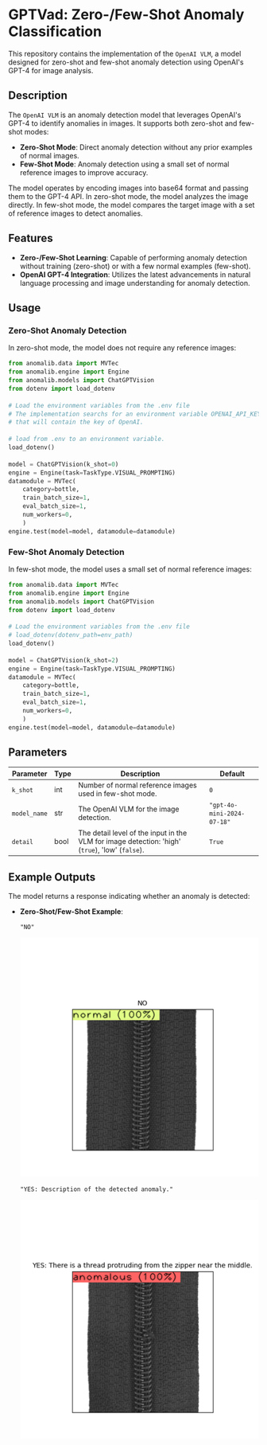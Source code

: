 # GPTVad: Zero-/Few-Shot Anomaly Classification

This repository contains the implementation of the `OpenAI VLM`, a model designed for zero-shot and few-shot anomaly detection using OpenAI's GPT-4 for image analysis.

## Description

The `OpenAI VLM` is an anomaly detection model that leverages OpenAI's GPT-4 to identify anomalies in images. It supports both zero-shot and few-shot modes:

- **Zero-Shot Mode**: Direct anomaly detection without any prior examples of normal images.
- **Few-Shot Mode**: Anomaly detection using a small set of normal reference images to improve accuracy.

The model operates by encoding images into base64 format and passing them to the GPT-4 API. In zero-shot mode, the model analyzes the image directly. In few-shot mode, the model compares the target image with a set of reference images to detect anomalies.

## Features

- **Zero-/Few-Shot Learning**: Capable of performing anomaly detection without training (zero-shot) or with a few normal examples (few-shot).
- **OpenAI GPT-4 Integration**: Utilizes the latest advancements in natural language processing and image understanding for anomaly detection.

## Usage

### Zero-Shot Anomaly Detection

In zero-shot mode, the model does not require any reference images:

```python
from anomalib.data import MVTec
from anomalib.engine import Engine
from anomalib.models import ChatGPTVision
from dotenv import load_dotenv

# Load the environment variables from the .env file
# The implementation searchs for an environment variable OPENAI_API_KEY
# that will contain the key of OpenAI.

# load from .env to an environment variable.
load_dotenv()

model = ChatGPTVision(k_shot=0)
engine = Engine(task=TaskType.VISUAL_PROMPTING)
datamodule = MVTec(
    category=bottle,
    train_batch_size=1,
    eval_batch_size=1,
    num_workers=0,
    )
engine.test(model=model, datamodule=datamodule)
```

### Few-Shot Anomaly Detection

In few-shot mode, the model uses a small set of normal reference images:

```python
from anomalib.data import MVTec
from anomalib.engine import Engine
from anomalib.models import ChatGPTVision
from dotenv import load_dotenv

# Load the environment variables from the .env file
# load_dotenv(dotenv_path=env_path)
load_dotenv()

model = ChatGPTVision(k_shot=2)
engine = Engine(task=TaskType.VISUAL_PROMPTING)
datamodule = MVTec(
    category=bottle,
    train_batch_size=1,
    eval_batch_size=1,
    num_workers=0,
    )
engine.test(model=model, datamodule=datamodule)
```

## Parameters

| Parameter    | Type | Description                                                                                     | Default                    |
| ------------ | ---- | ----------------------------------------------------------------------------------------------- | -------------------------- |
| `k_shot`     | int  | Number of normal reference images used in few-shot mode.                                        | `0`                        |
| `model_name` | str  | The OpenAI VLM for the image detection.                                                         | `"gpt-4o-mini-2024-07-18"` |
| `detail`     | bool | The detail level of the input in the VLM for image detection: 'high' (`true`), 'low' (`false`). | `True`                     |

## Example Outputs

The model returns a response indicating whether an anomaly is detected:

- **Zero-Shot/Few-Shot Example**:

  ```plaintext
  "NO"
  ```

  ![GPTVad result no anomaly](/docs/source/images/gptvad/good.png "GPTVad without anomaly result")

  ```plaintext
  "YES: Description of the detected anomaly."
  ```

  ![GPTVad result with anomaly](/docs/source/images/gptvad/broken.png "GPTVad with Anomaly result")
